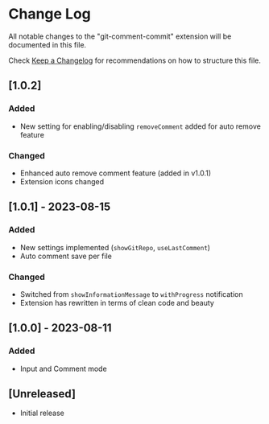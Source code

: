 # Change Log

All notable changes to the "git-comment-commit" extension will be documented in this file.

Check [Keep a Changelog](http://keepachangelog.com/) for recommendations on how to structure this file.

## [1.0.2]

### Added

- New setting for enabling/disabling `removeComment` added for auto remove feature

### Changed

- Enhanced auto remove comment feature (added in v1.0.1)
- Extension icons changed

## [1.0.1] - 2023-08-15

### Added

- New settings implemented (`showGitRepo`, `useLastComment`)
- Auto comment save per file

### Changed

- Switched from `showInformationMessage` to `withProgress` notification
- Extension has rewritten in terms of clean code and beauty

## [1.0.0] - 2023-08-11

### Added

- Input and Comment mode

## [Unreleased]

- Initial release
